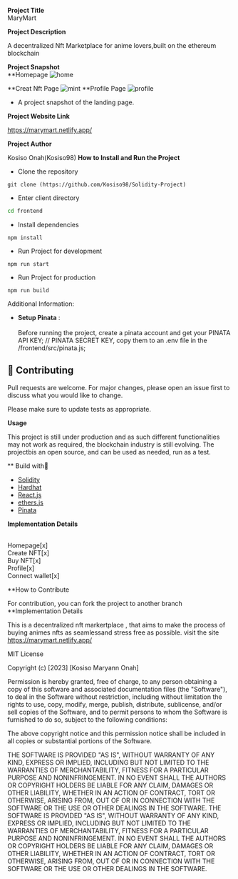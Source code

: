 
**Project Title**<br/>
MaryMart<br/>

**Project Description**

A decentralized Nft Marketplace for anime lovers,built on the ethereum blockchain<br/>

**Project Snapshot**<br/>
**Homepage
![home](https://user-images.githubusercontent.com/114183913/214615906-afe61fe8-5a0c-4c09-9745-82cd305c8c68.png)

**Creat Nft Page
![mint](https://user-images.githubusercontent.com/114183913/214615999-ce94d152-2cf9-46bf-8470-e7c9c85583e5.png)
**Profile Page
![profile](https://user-images.githubusercontent.com/114183913/214616066-1205d040-4b80-4da4-9c0b-360c27ae211f.png)

- A project snapshot of the landing page.

**Project Website Link**

https://marymart.netlify.app/

**Project Author**

Kosiso Onah(Kosiso98)
****How to Install and Run the Project****
- Clone the repository
```git
git clone (https://github.com/Kosiso98/Solidity-Project)
```
* Enter client directory
```bash
cd frontend
```
* Install dependencies
```npm
npm install
```
* Run Project for development
```npm
npm run start
```
* Run Project for production
```npm
npm run build

```

Additional Information:

* __Setup Pinata__ : <br><br>
Before running the project, create a pinata account and get your  PINATA API KEY;
// PINATA SECRET KEY, copy them to an .env file in the /frontend/src/pinata.js;

## :handshake: Contributing

Pull requests are welcome. For major changes, please open an issue first
to discuss what you would like to change.

Please make sure to update tests as appropriate.

**Usage**

 This project is still under production and as such different functionalities may not work as required, the blockchain industry is still evolving.
 The projectbis an open source, and can be used as needed, run as a test.

** Build with🚀
* [Solidity](https://docs.soliditylang.org/)
* [Hardhat](https://hardhat.org/getting-started/)
* [React.js](https://reactjs.org/)
* [ethers.js](https://docs.ethers.io/v5/)
* [Pinata](https://www.pinata.cloud/)


**Implementation Details**

<br/>Homepage[x]
<br/>Create NFT[x]
<br/>Buy NFT[x]
<br/>Profile[x]
<br>Connect wallet[x]


**How to Contribute

For contribution, you can fork the project to another branch
**Implementation Details

This is a decentralized nft markertplace , that aims to make the process of buying animes nfts as seamlessand stress free as possible.
visit the site https://marymart.netlify.app/ 



MIT License

Copyright (c) [2023] [Kosiso Maryann Onah]

Permission is hereby granted, free of charge, to any person obtaining a copy
of this software and associated documentation files (the "Software"), to deal
in the Software without restriction, including without limitation the rights
to use, copy, modify, merge, publish, distribute, sublicense, and/or sell
copies of the Software, and to permit persons to whom the Software is
furnished to do so, subject to the following conditions:

The above copyright notice and this permission notice shall be included in all
copies or substantial portions of the Software.

THE SOFTWARE IS PROVIDED "AS IS", WITHOUT WARRANTY OF ANY KIND, EXPRESS OR
IMPLIED, INCLUDING BUT NOT LIMITED TO THE WARRANTIES OF MERCHANTABILITY,
FITNESS FOR A PARTICULAR PURPOSE AND NONINFRINGEMENT. IN NO EVENT SHALL THE
AUTHORS OR COPYRIGHT HOLDERS BE LIABLE FOR ANY CLAIM, DAMAGES OR OTHER
LIABILITY, WHETHER IN AN ACTION OF CONTRACT, TORT OR OTHERWISE, ARISING FROM,
OUT OF OR IN CONNECTION WITH THE SOFTWARE OR THE USE OR OTHER DEALINGS IN THE
SOFTWARE.
THE SOFTWARE IS PROVIDED "AS IS", WITHOUT WARRANTY OF ANY KIND, EXPRESS OR IMPLIED, INCLUDING BUT NOT LIMITED TO THE WARRANTIES OF MERCHANTABILITY, FITNESS FOR A PARTICULAR PURPOSE AND NONINFRINGEMENT. IN NO EVENT SHALL THE AUTHORS OR COPYRIGHT HOLDERS BE LIABLE FOR ANY CLAIM, DAMAGES OR OTHER LIABILITY, WHETHER IN AN ACTION OF CONTRACT, TORT OR OTHERWISE, ARISING FROM, OUT OF OR IN CONNECTION WITH THE SOFTWARE OR THE USE OR OTHER DEALINGS IN THE SOFTWARE.


